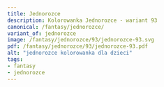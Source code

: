```yaml
---
title: Jednorozce
description: Kolorowanka Jednorozce - wariant 93
canonical: /fantasy/jednorozce/
variant_of: jednorozce
image: /fantasy/jednorozce/93/jednorozce-93.svg
pdf: /fantasy/jednorozce/93/jednorozce-93.pdf
alt: "jednorozce kolorowanka dla dzieci"
tags:
- fantasy
- jednorozce
---
```

